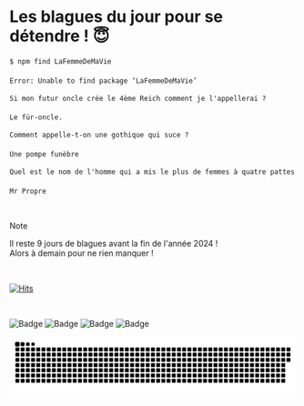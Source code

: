 
<h1>Les blagues du jour pour se détendre ! 😇</h1>

```diff
$ npm find LaFemmeDeMaVie

Error: Unable to find package ‘LaFemmeDeMaVie’
```

```diff
Si mon futur oncle crée le 4ème Reich comment je l'appellerai ?

Le für-oncle.
```

```diff
Comment appelle-t-on une gothique qui suce ?

Une pompe funèbre
```

```diff
Quel est le nom de l'homme qui a mis le plus de femmes à quatre pattes ?

Mr Propre
```

<br/>

> [!NOTE]
> Il reste 9 jours de blagues avant la fin de l'année 2024 ! <br/>
> Alors à demain pour ne rien manquer !

<br/>


[![Hits](https://hits.seeyoufarm.com/api/count/incr/badge.svg?url=https%3A%2F%2Fgithub.com%2FClems02%2Fhit-counter&count_bg=%23003E80&title_bg=%235C9FE1&icon=powershell.svg&icon_color=%23FFFFFF&title=Visite&edge_flat=false)](https://hits.seeyoufarm.com)


<br/>


![Badge](https://img.shields.io/badge/Last%20updated%20on-white?style=for-the-badge&logo=clockify)   ![Badge](https://img.shields.io/badge/23/12-white?style=for-the-badge) ![Badge](https://img.shields.io/badge/at-white?style=for-the-badge) ![Badge](https://img.shields.io/badge/03:01-white?style=for-the-badge)


<p align="center">
 <img width="1000" src="assets/github-snake.svg" alt="snake"/>
</p>
